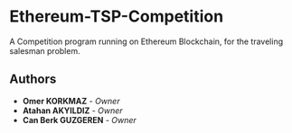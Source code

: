 # Ethereum-TSP-Competition
A Competition program running on Ethereum Blockchain, for the traveling salesman problem.
 

## Authors

* **Omer KORKMAZ** - *Owner*
* **Atahan AKYILDIZ** - *Owner*
* **Can Berk GUZGEREN** - *Owner*

